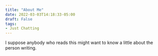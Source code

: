 ```yaml
---
title: "About Me"
date: 2022-03-03T14:18:33-05:00
draft: False
tags:
- Just Chatting
---
```


I suppose anybody who reads this might want to know a little about the person writing. 